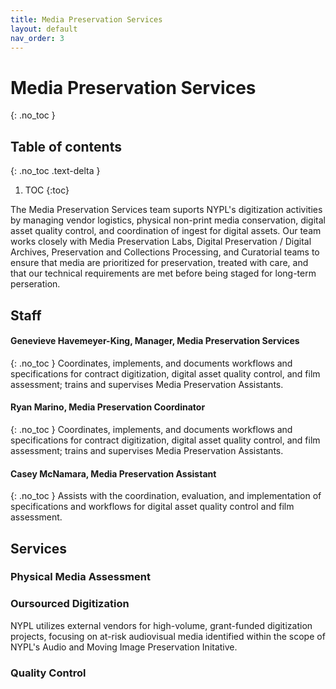 ```yaml
---
title: Media Preservation Services
layout: default
nav_order: 3
---
```


# Media Preservation Services
{: .no_toc }

## Table of contents
{: .no_toc .text-delta }

1. TOC
{:toc}

The Media Preservation Services team suports NYPL's digitization activities by managing vendor logistics, physical non-print media conservation, digital asset quality control, and coordination of ingest for digital assets. Our team works closely with Media Preservation Labs, Digital Preservation / Digital Archives, Preservation and Collections Processing, and Curatorial teams to ensure that media are prioritized for preservation, treated with care, and that our technical requirements are met before being staged for long-term perseration.

## Staff
#### Genevieve Havemeyer-King, Manager, Media Preservation Services
{: .no_toc }
Coordinates, implements, and documents workflows and specifications for contract digitization, digital asset quality control, and film assessment; trains and supervises Media Preservation Assistants.

#### Ryan Marino, Media Preservation Coordinator
{: .no_toc }
Coordinates, implements, and documents workflows and specifications for contract digitization, digital asset quality control, and film assessment; trains and supervises Media Preservation Assistants.

#### Casey McNamara, Media Preservation Assistant
{: .no_toc }
Assists with the coordination, evaluation, and implementation of specifications and workflows for digital asset quality control and film assessment.

## Services

### Physical Media Assessment

### Oursourced Digitization
NYPL utilizes external vendors for high-volume, grant-funded digitization projects, focusing on at-risk audiovisual media identified within the scope of NYPL's Audio and Moving Image Preservation Initative.

### Quality Control


